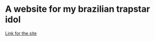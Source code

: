 # A website for my brazilian trapstar idol

<a href="https://sidoka.surge.sh/" target="__blank">Link for the site</a>
